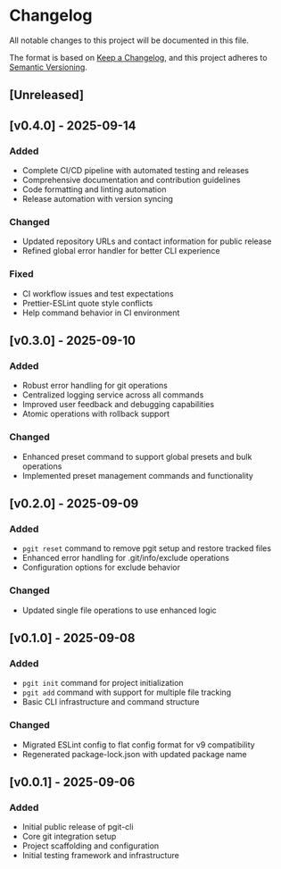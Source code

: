 # Changelog

All notable changes to this project will be documented in this file.

The format is based on [Keep a Changelog](https://keepachangelog.com/en/1.0.0/),
and this project adheres to [Semantic Versioning](https://semver.org/spec/v2.0.0.html).

## [Unreleased]

## [v0.4.0] - 2025-09-14

### Added
- Complete CI/CD pipeline with automated testing and releases
- Comprehensive documentation and contribution guidelines
- Code formatting and linting automation
- Release automation with version syncing

### Changed
- Updated repository URLs and contact information for public release
- Refined global error handler for better CLI experience

### Fixed
- CI workflow issues and test expectations
- Prettier-ESLint quote style conflicts
- Help command behavior in CI environment

## [v0.3.0] - 2025-09-10

### Added
- Robust error handling for git operations
- Centralized logging service across all commands
- Improved user feedback and debugging capabilities
- Atomic operations with rollback support

### Changed
- Enhanced preset command to support global presets and bulk operations
- Implemented preset management commands and functionality

## [v0.2.0] - 2025-09-09

### Added
- `pgit reset` command to remove pgit setup and restore tracked files
- Enhanced error handling for .git/info/exclude operations
- Configuration options for exclude behavior

### Changed
- Updated single file operations to use enhanced logic

## [v0.1.0] - 2025-09-08

### Added
- `pgit init` command for project initialization
- `pgit add` command with support for multiple file tracking
- Basic CLI infrastructure and command structure

### Changed
- Migrated ESLint config to flat config format for v9 compatibility
- Regenerated package-lock.json with updated package name

## [v0.0.1] - 2025-09-06

### Added
- Initial public release of pgit-cli
- Core git integration setup
- Project scaffolding and configuration
- Initial testing framework and infrastructure
